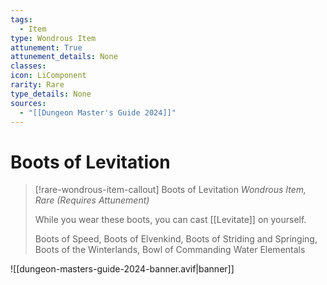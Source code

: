 ```yaml
---
tags:
  - Item
type: Wondrous Item
attunement: True
attunement_details: None
classes:
icon: LiComponent
rarity: Rare
type_details: None
sources: 
  - "[[Dungeon Master's Guide 2024]]"
---
```

# Boots of Levitation
>[!rare-wondrous-item-callout] Boots of Levitation
>_Wondrous Item, Rare (Requires Attunement)_
>
>While you wear these boots, you can cast [[Levitate]] on yourself.
>
>
>Boots of Speed, Boots of Elvenkind, Boots of Striding and Springing,  
>Boots of the Winterlands, Bowl of Commanding Water Elementals
>


![[dungeon-masters-guide-2024-banner.avif|banner]]